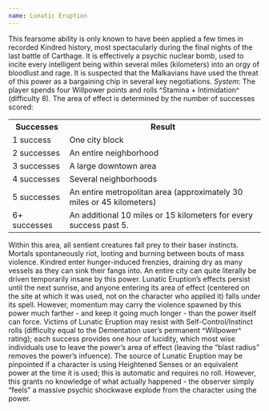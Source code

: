 ```yaml
---
name: Lunatic Eruption
---
```


This fearsome ability is only known to have been applied a few times in recorded Kindred history, most spectacularly during the final nights of the last battle of Carthage. It is effectively a psychic nuclear bomb, used to incite every intelligent being within several miles (kilometers) into an orgy of bloodlust and rage. It is suspected that the Malkavians have used the threat of this power as a bargaining chip in several key negotiations.
_System_: The player spends four Willpower points and rolls ^Stamina + Intimidation^ (difficulty 8). The area of effect is determined by the number of successes scored:
<table><tr><th>Successes</th><th>Result</th></tr><tr><td>1 success</td><td>One city block</td></tr><tr><td>2 successes</td><td>An entire neighborhood</td></tr><tr><td>3 successes</td><td>A large downtown area</td></tr><tr><td>4 successes</td><td>Several neighborhoods</td></tr><tr><td>5 successes</td><td>An entire metropolitan area (approximately 30 miles or 45 kilometers)</td></tr><tr><td>6+ successes</td><td>An additional 10 miles or 15 kilometers for every success past 5.</td></tr></table>Within this area, all sentient creatures fall prey to their baser instincts. Mortals spontaneously riot, looting and burning between bouts of mass violence. Kindred enter hunger-induced frenzies, draining dry as many vessels as they can sink their fangs into. An entire city can quite literally be driven temporarily insane by this power. Lunatic Eruption’s effects persist until the next sunrise, and anyone entering its area of effect (centered on the site at which it was used, not on the character who applied it) falls under its spell. However, momentum may carry the violence spawned by this power much farther - and keep it going much longer - than the power itself can force. Victims of Lunatic Eruption may resist with Self-Control/Instinct rolls (difficulty equal to the Dementation user’s permanent ^Willpower^ rating); each success provides one hour of lucidity, which most wise individuals use to leave the power’s area of effect (leaving the “blast radius” removes the power’s infuence). The source of Lunatic Eruption may be pinpointed if a character is using Heightened Senses or an equivalent power at the time it is used; this is automatic and requires no roll. However, this grants no knowledge of what actually happened - the observer simply “feels” a massive psychic shockwave explode from the character using the power.